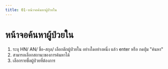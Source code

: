 ```yaml
---
title: 01-หน้าจอค้นหาผู้ป่วยใน
---
```

# หน้าจอค้นหาผู้ป่วยใน
1. ระบุ HN/ AN/ ชื่อ-สกุล/ เลือกตึกผู้ป่วยใน อย่างใดอย่างหนึ่ง แล้ว enter หรือ กดปุ่ม "ค้นหา"
2. สามารถเลือกสถานะของการค้นหาได้ 
3. เลือกรายชื่อผู้ป่วยที่ต้องการ